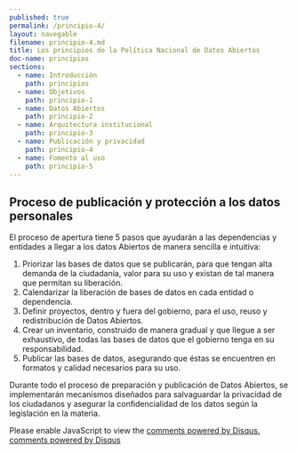 ```yaml
---
published: true
permalink: /principio-4/
layout: navegable
filename: principio-4.md
title: Los principios de la Política Nacional de Datos Abiertos
doc-name: principios
sections:
  - name: Introducción
    path: principios
  - name: Objetivos
    path: principio-1
  - name: Datos Abiertos
    path: principio-2
  - name: Arquitectura institucional
    path: principio-3
  - name: Publicación y privacidad
    path: principio-4
  - name: Fomento al uso
    path: principio-5
---
```


## Proceso de publicación y protección a los datos personales

El proceso de apertura tiene 5 pasos que ayudarán a las dependencias y entidades a llegar a los datos Abiertos de manera sencilla e intuitiva:

1. Priorizar las bases de datos que se publicarán, para que tengan alta demanda de la ciudadanía, valor para su uso y existan de tal manera que permitan su liberación.
2. Calendarizar la liberación de bases de datos en cada entidad o dependencia.
3. Definir proyectos, dentro y fuera del gobierno, para el uso, reuso y redistribución de Datos Abiertos.
4. Crear un inventario, construido de manera gradual y que llegue a ser exhaustivo, de todas las bases de datos que el gobierno tenga en su responsabilidad.
5. Publicar las bases de datos, asegurando que éstas se encuentren en formatos y calidad necesarios para su uso.

Durante todo el proceso de preparación y publicación de Datos Abiertos, se implementarán mecanismos diseñados para salvaguardar la privacidad de los ciudadanos y asegurar la confidencialidad de los datos según la legislación en la materia.


<div id="disqus_thread"></div>
<script type="text/javascript">
/* * * CONFIGURATION VARIABLES: EDIT BEFORE PASTING INTO YOUR WEBPAGE * * */
var disqus_shortname = 'mexicoabierto'; // required: replace example with your forum shortname
var disqus_identifier = 'principio-4';
var disqus_title = 'Proceso';
var disqus_url = 'http://mexico-abierto.github.io/iniciativa-datos-abiertos/principio-4';
/* * * DON'T EDIT BELOW THIS LINE * * */
(function() {
var dsq = document.createElement('script'); dsq.type = 'text/javascript'; dsq.async = true;
dsq.src = '//' + disqus_shortname + '.disqus.com/embed.js';
(document.getElementsByTagName('head')[0] || document.getElementsByTagName('body')[0]).appendChild(dsq);
})();
</script>
<noscript>Please enable JavaScript to view the <a href="http://disqus.com/?ref_noscript">comments powered by Disqus.</a></noscript>
<a href="http://disqus.com" class="dsq-brlink">comments powered by <span class="logo-disqus">Disqus</span></a>
